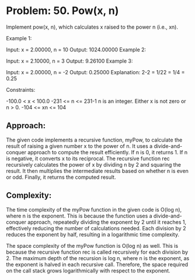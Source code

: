# Problem: 50. Pow(x, n)
Implement pow(x, n), which calculates x raised to the power n (i.e., xn).

 

Example 1:

Input: x = 2.00000, n = 10
Output: 1024.00000
Example 2:

Input: x = 2.10000, n = 3
Output: 9.26100
Example 3:

Input: x = 2.00000, n = -2
Output: 0.25000
Explanation: 2-2 = 1/22 = 1/4 = 0.25
 

Constraints:

-100.0 < x < 100.0
-231 <= n <= 231-1
n is an integer.
Either x is not zero or n > 0.
-104 <= xn <= 104

## Approach: 
The given code implements a recursive function, myPow, to calculate the result of raising a given number x to the power of n. It uses a divide-and-conquer approach to compute the result efficiently. If n is 0, it returns 1. If n is negative, it converts x to its reciprocal. The recursive function rec recursively calculates the power of x by dividing n by 2 and squaring the result. It then multiplies the intermediate results based on whether n is even or odd. Finally, it returns the computed result.

## Complexity: 
The time complexity of the myPow function in the given code is O(log n), where n is the exponent. This is because the function uses a divide-and-conquer approach, repeatedly dividing the exponent by 2 until it reaches 1, effectively reducing the number of calculations needed. Each division by 2 reduces the exponent by half, resulting in a logarithmic time complexity.

The space complexity of the myPow function is O(log n) as well. This is because the recursive function rec is called recursively for each division by 2. The maximum depth of the recursion is log n, where n is the exponent, as the exponent is halved in each recursive call. Therefore, the space required on the call stack grows logarithmically with respect to the exponent.